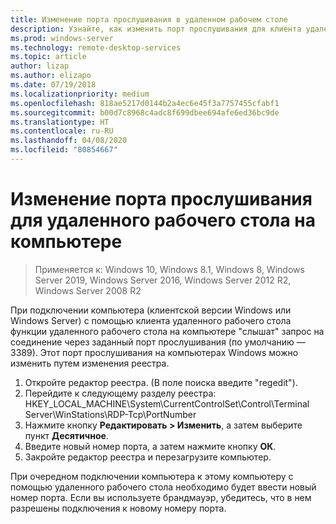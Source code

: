```yaml
---
title: Изменение порта прослушивания в удаленном рабочем столе
description: Узнайте, как изменить порт прослушивания для клиента удаленного рабочего стола.
ms.prod: windows-server
ms.technology: remote-desktop-services
ms.topic: article
author: lizap
ms.author: elizapo
ms.date: 07/19/2018
ms.localizationpriority: medium
ms.openlocfilehash: 818ae5217d0144b2a4ec6e45f3a7757455cfabf1
ms.sourcegitcommit: b00d7c8968c4adc8f699dbee694afe6ed36bc9de
ms.translationtype: HT
ms.contentlocale: ru-RU
ms.lasthandoff: 04/08/2020
ms.locfileid: "80854667"
---
```

# <a name="change-the-listening-port-for-remote-desktop-on-your-computer"></a>Изменение порта прослушивания для удаленного рабочего стола на компьютере

>Применяется к: Windows 10, Windows 8.1, Windows 8, Windows Server 2019, Windows Server 2016, Windows Server 2012 R2, Windows Server 2008 R2

При подключении компьютера (клиентской версии Windows или Windows Server) с помощью клиента удаленного рабочего стола функции удаленного рабочего стола на компьютере "слышат" запрос на соединение через заданный порт прослушивания (по умолчанию — 3389). Этот порт прослушивания на компьютерах Windows можно изменить путем изменения реестра.

1. Откройте редактор реестра. (В поле поиска введите "regedit").
2. Перейдите к следующему разделу реестра: HKEY_LOCAL_MACHINE\System\CurrentControlSet\Control\Terminal Server\WinStations\RDP-Tcp\PortNumber
3. Нажмите кнопку **Редактировать > Изменить**, а затем выберите пункт **Десятичное**.
4. Введите новый номер порта, а затем нажмите кнопку **ОК**. 
5. Закройте редактор реестра и перезагрузите компьютер.

При очередном подключении компьютера к этому компьютеру с помощью удаленного рабочего стола необходимо будет ввести новый номер порта. Если вы используете брандмауэр, убедитесь, что в нем разрешены подключения к новому номеру порта.
